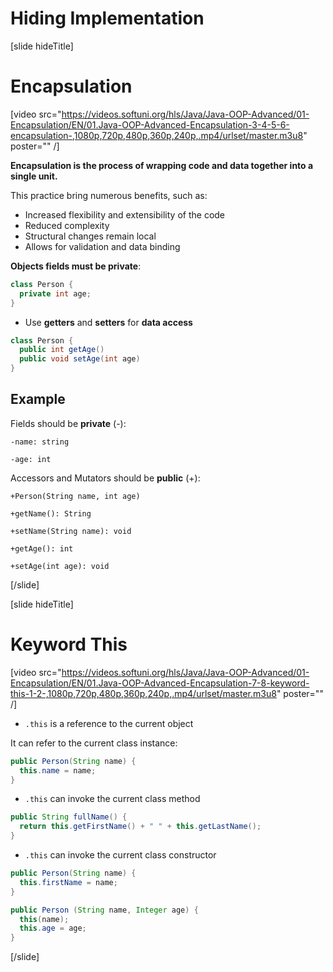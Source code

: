# Hiding Implementation

[slide hideTitle]

# Encapsulation

[video src="https://videos.softuni.org/hls/Java/Java-OOP-Advanced/01-Encapsulation/EN/01.Java-OOP-Advanced-Encapsulation-3-4-5-6-encapsulation-,1080p,720p,480p,360p,240p,.mp4/urlset/master.m3u8" poster="" /]

**Encapsulation is the process of wrapping code and data together into a single unit.**

This practice bring numerous benefits, such as:

- Increased flexibility and extensibility of the code
- Reduced complexity
- Structural changes remain local
- Allows for validation and data binding

**Objects fields must be private**:

```java
class Person {
  private int age;
} 
```
- Use **getters** and **setters** for **data access**

```java
class Person {
  public int getAge()
  public void setAge(int age)
}
```

## Example

Fields should be **private** (-):

`-name: string`

`-age: int`

Accessors and Mutators should be **public** (+):

`+Person(String name, int age)`

`+getName(): String`

`+setName(String name): void`

`+getAge(): int`

`+setAge(int age): void`

[/slide]

[slide hideTitle]

# Keyword This 

[video src="https://videos.softuni.org/hls/Java/Java-OOP-Advanced/01-Encapsulation/EN/01.Java-OOP-Advanced-Encapsulation-7-8-keyword-this-1-2-,1080p,720p,480p,360p,240p,.mp4/urlset/master.m3u8" poster="" /]

- `.this` is a reference to the current object

It can refer to the current class instance:

```java
public Person(String name) {
  this.name = name;
}
```

- `.this` can invoke the current class method

```java
public String fullName() {
  return this.getFirstName() + " " + this.getLastName();
}
```

- `.this` can invoke the current class constructor

```java
public Person(String name) {
  this.firstName = name;
}
```

```java
public Person (String name, Integer age) {
  this(name);
  this.age = age;
}
```
[/slide]
